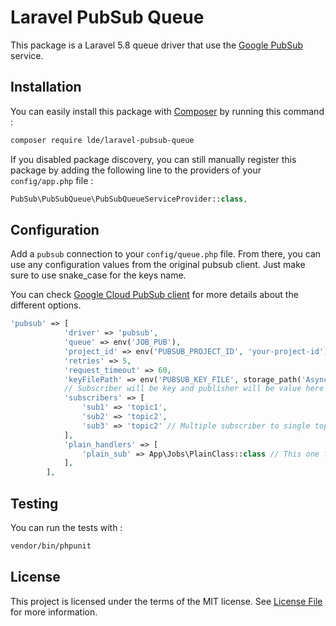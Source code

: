 # Laravel PubSub Queue

This package is a Laravel 5.8 queue driver that use the [Google PubSub](https://github.com/GoogleCloudPlatform/google-cloud-php-pubsub) service.

## Installation

You can easily install this package with [Composer](https://getcomposer.org) by running this command :

```bash
composer require lde/laravel-pubsub-queue
```

If you disabled package discovery, you can still manually register this package by adding the following line to the providers of your `config/app.php` file :

```php
PubSub\PubSubQueue\PubSubQueueServiceProvider::class,
```

## Configuration

Add a `pubsub` connection to your `config/queue.php` file. From there, you can use any configuration values from the original pubsub client. Just make sure to use snake_case for the keys name.

You can check [Google Cloud PubSub client](http://googlecloudplatform.github.io/google-cloud-php/#/docs/google-cloud/v0.62.0/pubsub/pubsubclient?method=__construct) for more details about the different options.

```php
'pubsub' => [
            'driver' => 'pubsub',
            'queue' => env('JOB_PUB'),
            'project_id' => env('PUBSUB_PROJECT_ID', 'your-project-id'),
            'retries' => 5,
            'request_timeout' => 60,
            'keyFilePath' => env('PUBSUB_KEY_FILE', storage_path('Asyncro-978055.json')),
            // Subscriber will be key and publisher will be value here
            'subscribers' => [
                'sub1' => 'topic1',
                'sub2' => 'topic2',
                'sub3' => 'topic2' // Multiple subscriber to single topic
            ],
            'plain_handlers' => [
                'plain_sub' => App\Jobs\PlainClass::class // This one for non laravel format messages.
            ],
        ],
```

## Testing

You can run the tests with :

```bash
vendor/bin/phpunit
```

## License

This project is licensed under the terms of the MIT license. See [License File](LICENSE) for more information.
